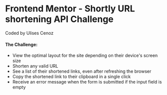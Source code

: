 # Frontend Mentor - Shortly URL shortening API Challenge
Coded by Ulises Cenoz

#### The Challenge: 
- View the optimal layout for the site depending on their device's screen size
- Shorten any valid URL
- See a list of their shortened links, even after refreshing the browser
- Copy the shortened link to their clipboard in a single click
- Receive an error message when the form is submitted if the input field is empty


